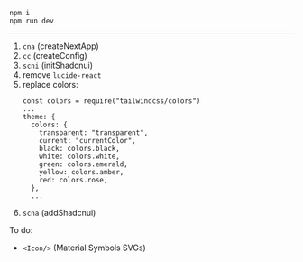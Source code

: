 ```
npm i
npm run dev
```

---

1. `cna` (createNextApp)
2. `cc` (createConfig)
3. `scni` (initShadcnui)
4. remove `lucide-react`
5. replace colors:
   ```
   const colors = require("tailwindcss/colors")
   ...
   theme: {
     colors: {
       transparent: "transparent",
       current: "currentColor",
       black: colors.black,
       white: colors.white,
       green: colors.emerald,
       yellow: colors.amber,
       red: colors.rose,
     },
     ...
   ```
6. `scna` (addShadcnui)

To do:

- `<Icon/>` (Material Symbols SVGs)
